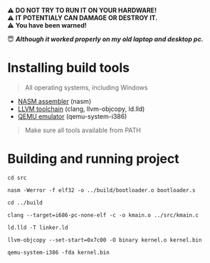 ⚠️ **DO NOT TRY TO RUN IT ON YOUR HARDWARE!**  
⚠️ **IT POTENTIALY CAN DAMAGE OR DESTROY IT.**  
⚠️ **You have been warned!**  
  
😇 ***Although it worked properly on my old laptop and desktop pc.***  

# Installing build tools
> All operating systems, including Windows  
 - [NASM assembler](https://nasm.us/) (nasm)  
 - [LLVM toolchain](https://releases.llvm.org/) (clang, llvm-objcopy, ld.lld)  
 - [QEMU emulator](https://www.qemu.org/download/) (qemu-system-i386)  
> Make sure all tools available from PATH   
# Building and running project
```
cd src

nasm -Werror -f elf32 -o ../build/bootloader.o bootloader.s

cd ../build

clang --target=i686-pc-none-elf -c -o kmain.o ../src/kmain.c

ld.lld -T linker.ld

llvm-objcopy --set-start=0x7c00 -O binary kernel.o kernel.bin

qemu-system-i386 -fda kernel.bin
```